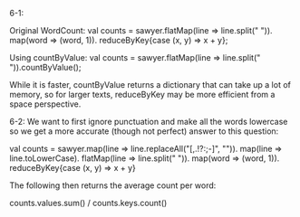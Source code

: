 6-1:

Original WordCount:
val counts = sawyer.flatMap(line => line.split(" ")).
map(word => (word, 1)).
reduceByKey{case (x, y) => x + y};

Using countByValue:
val counts = sawyer.flatMap(line => line.split(" ")).countByValue();

While it is faster, countByValue returns a dictionary that can take
up a lot of memory, so for larger texts, reduceByKey may be more
efficient from a space perspective.

6-2:
We want to first ignore punctuation and make all the words lowercase
so we get a more accurate (though not perfect) answer to this
question:

val counts = sawyer.map(line => line.replaceAll("[,.!?:;-]", "")).
map(line => line.toLowerCase).
flatMap(line => line.split(" ")).
map(word => (word, 1)).
reduceByKey{case (x, y) => x + y}

The following then returns the average count per word:

counts.values.sum() / counts.keys.count()

